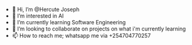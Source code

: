 - 👋 Hi, I’m @Hercute Joseph
- 👀 I’m interested in AI
- 🌱 I’m currently learning Software Engineering
- 💞️ I’m looking to collaborate on projects on what i'm currently learning 
- 📫 How to reach me; whatsapp me via +254704770257

<!---
Hercute/Hercute is a ✨ special ✨ repository because its `README.md` (this file) appears on your GitHub profile.
You can click the Preview link to take a look at your changes.
--->
